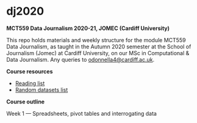 # dj2020

**MCT559 Data Journalism 2020-21, JOMEC (Cardiff University)**

This repo holds materials and weekly structure for the module MCT559 Data Journalism, as taught in the Autumn 2020 semester at the School of Journalism (Jomec) at Cardiff University, on our MSc in Computational & Data Journalism. Any queries to odonnella4@cardiff.ac.uk.

**Course resources**
- [Reading list](https://docs.google.com/document/d/15dNzLex3VdkcRjcXvyc8mKoXOFhBJHl2kVZeCUICLfQ/edit?usp=sharing)
- [Random datasets list](https://docs.google.com/document/d/1jwWhnAXX1ctCH7C4Q3De6Za8PV5Xo61gCfeMVOeIUTg/edit?usp=sharing)

**Course outline**

Week 1 — Spreadsheets, pivot tables and interrogating data
